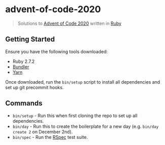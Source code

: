 # advent-of-code-2020

> Solutions to [Advent of Code 2020](https://adventofcode.com/2020) written in [Ruby](https://www.ruby-lang.org)

## Getting Started

Ensure you have the following tools downloaded:

- Ruby 2.7.2
- [Bundler](https://bundler.io/)
- [Yarn](https://classic.yarnpkg.com/)

Once downloaded, run the `bin/setup` script to install all dependencies and set up git precommit hooks.

## Commands

- `bin/setup` - Run this when first cloning the repo to set up all dependencies.
- `bin/day` - Run this to create the boilerplate for a new day (e.g. `bin/day create 2` on December 2nd).
- `bin/spec` - Run the [RSpec](http://rspec.info/) test suite.
